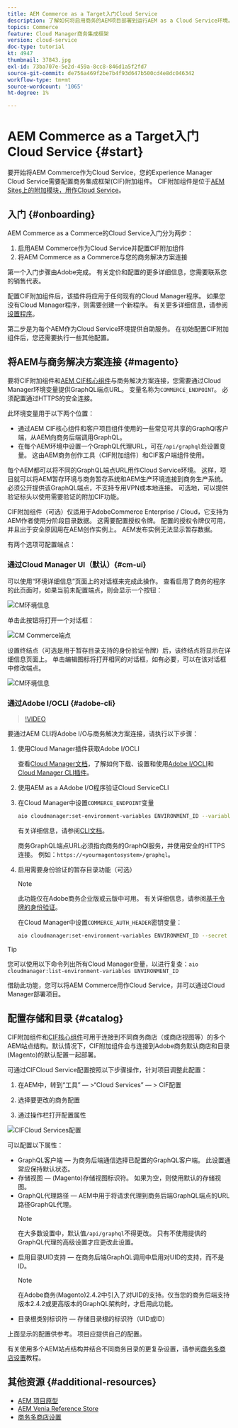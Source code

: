 ```yaml
---
title: AEM Commerce as a Target入门Cloud Service
description: 了解如何将启用商务的AEM项目部署到运行AEM as a Cloud Service环境。 使用Venia Cloud Manager和CI/CD管道的功能，将Venia引用店面构建到运行的Adobe。
topics: Commerce
feature: Cloud Manager商务集成框架
version: cloud-service
doc-type: tutorial
kt: 4947
thumbnail: 37843.jpg
exl-id: 73ba707e-5e2d-459a-8cc8-846d1a5f2fd7
source-git-commit: de756a469f2be7b4f93d647b500cd4e8dc046342
workflow-type: tm+mt
source-wordcount: '1065'
ht-degree: 1%

---
```


# AEM Commerce as a Target入门Cloud Service {#start}

要开始将AEM Commerce作为Cloud Service，您的Experience Manager Cloud Service需要配置商务集成框架(CIF)附加组件。 CIF附加组件是位于[AEM Sites上的附加模块，用作Cloud Service](https://experienceleague.adobe.com/docs/experience-manager-cloud-service/sites/home.html)。

## 入门 {#onboarding}

AEM Commerce as a Commerce的Cloud Service入门分为两步：

1. 启用AEM Commerce作为Cloud Service并配置CIF附加组件
2. 将AEM Commerce as a Commerce与您的商务解决方案连接

第一个入门步骤由Adobe完成。 有关定价和配置的更多详细信息，您需要联系您的销售代表。

配置CIF附加组件后，该插件将应用于任何现有的Cloud Manager程序。 如果您没有Cloud Manager程序，则需要创建一个新程序。 有关更多详细信息，请参阅[设置程序](https://experienceleague.adobe.com/docs/experience-manager-cloud-manager/using/getting-started/setting-up-program.html)。

第二步是为每个AEM作为Cloud Service环境提供自助服务。 在初始配置CIF附加组件后，您还需要执行一些其他配置。

## 将AEM与商务解决方案连接 {#magento}

要将CIF附加组件和[AEM CIF核心组件](https://github.com/adobe/aem-core-cif-components)与商务解决方案连接，您需要通过Cloud Manager环境变量提供GraphQL端点URL。 变量名称为`COMMERCE_ENDPOINT`。 必须配置通过HTTPS的安全连接。

此环境变量用于以下两个位置：

- 通过AEM CIF核心组件和客户项目组件使用的一些常见可共享的GraphQl客户端，从AEM向商务后端调用GraphQL。
- 在每个AEM环境中设置一个GraphQL代理URL，可在`/api/graphql`处设置变量。 这由AEM商务创作工具（CIF附加组件）和CIF客户端组件使用。

每个AEM都可以将不同的GraphQL端点URL用作Cloud Service环境。 这样，项目就可以将AEM暂存环境与商务暂存系统和AEM生产环境连接到商务生产系统。 必须公开提供该GraphQL端点，不支持专用VPN或本地连接。 可选地，可以提供验证标头以使用需要验证的附加CIF功能。

CIF附加组件（可选）仅适用于AdobeCommerce Enterprise / Cloud，它支持为AEM作者使用分阶段目录数据。 这需要配置授权令牌。 配置的授权令牌仅可用，并且出于安全原因用在AEM创作实例上。 AEM发布实例无法显示暂存数据。

有两个选项可配置端点：

### 通过Cloud Manager UI（默认）{#cm-ui}

可以使用“环境详细信息”页面上的对话框来完成此操作。 查看启用了商务的程序的此页面时，如果当前未配置端点，则会显示一个按钮：

![CM环境信息](/help/commerce-cloud/assets/commerce-cmui.png)

单击此按钮将打开一个对话框：

![CM Commerce端点](/help/commerce-cloud/assets/commerce-cm-endpoint.png)

设置终结点（可选是用于暂存目录支持的身份验证令牌）后，该终结点将显示在详细信息页面上。 单击编辑图标将打开相同的对话框，如有必要，可以在该对话框中修改端点。

![CM环境信息](/help/commerce-cloud/assets/commerce-cmui-done.png)

### 通过Adobe I/OCLI {#adobe-cli}

>[!VIDEO](https://video.tv.adobe.com/v/37843?quality=12&learn=on)

要通过AEM CLI将Adobe I/O与商务解决方案连接，请执行以下步骤：

1. 使用Cloud Manager插件获取Adobe I/OCLI

   查看[Cloud Manager文档](https://experienceleague.adobe.com/docs/experience-manager-cloud-manager/using/introduction-to-cloud-manager.html?lang=zh-Hans)，了解如何下载、设置和使用[Adobe I/OCLI](https://github.com/adobe/aio-cli)和[Cloud Manager CLI插件](https://github.com/adobe/aio-cli-plugin-cloudmanager)。

2. 使用AEM as a AAdobe I/O程序验证Cloud ServiceCLI

3. 在Cloud Manager中设置`COMMERCE_ENDPOINT`变量

   ```bash
   aio cloudmanager:set-environment-variables ENVIRONMENT_ID --variable COMMERCE_ENDPOINT "<Magento GraphQL endpoint URL>"
   ```

   有关详细信息，请参阅[CLI文档](https://github.com/adobe/aio-cli-plugin-cloudmanager#aio-cloudmanagerset-environment-variables-environmentid)。

   商务GraphQL端点URL必须指向商务的GraphQl服务，并使用安全的HTTPS连接。 例如：`https://<yourmagentosystem>/graphql`。

4. 启用需要身份验证的暂存目录功能（可选）

   >[!NOTE]
   >
   >此功能仅在Adobe商务企业版或云版中可用。 有关详细信息，请参阅[基于令牌的身份验证](https://devdocs.magento.com/guides/v2.4/get-started/authentication/gs-authentication-token.html#integration-tokens)。

   在Cloud Manager中设置`COMMERCE_AUTH_HEADER`密钥变量：

   ```bash
   aio cloudmanager:set-environment-variables ENVIRONMENT_ID --secret COMMERCE_AUTH_HEADER "Authorization: Bearer <Access Token>"
   ```

>[!TIP]
>
>您可以使用以下命令列出所有Cloud Manager变量，以进行复查：`aio cloudmanager:list-environment-variables ENVIRONMENT_ID`

借助此功能，您可以将AEM Commerce用作Cloud Service，并可以通过Cloud Manager部署项目。

## 配置存储和目录 {#catalog}

CIF附加组件和[CIF核心组件](https://github.com/adobe/aem-core-cif-components)可用于连接到不同商务商店（或商店视图等）的多个AEM站点结构。默认情况下，CIF附加组件会与连接到Adobe商务默认商店和目录(Magento)的默认配置一起部署。

可通过CIFCloud Service配置按照以下步骤操作，针对项目调整此配置：

1. 在AEM中，转到“工具” — >“Cloud Services” — > CIF配置

2. 选择要更改的商务配置

3. 通过操作栏打开配置属性

![CIFCloud Services配置](/help/commerce-cloud/assets/cif-cloud-service-config.png)

可以配置以下属性：

- GraphQL客户端 — 为商务后端通信选择已配置的GraphQL客户端。 此设置通常应保持默认状态。
- 存储视图 — (Magento)存储视图标识符。 如果为空，则使用默认的存储视图。
- GraphQL代理路径 — AEM中用于将请求代理到商务后端GraphQL端点的URL路径GraphQL代理。
   >[!NOTE]
   >
   > 在大多数设置中，默认值`/api/graphql`不得更改。 只有不使用提供的GraphQL代理的高级设置才应更改此设置。
- 启用目录UID支持 — 在商务后端GraphQL调用中启用对UID的支持，而不是ID。
   >[!NOTE]
   >
   > 在Adobe商务(Magento)2.4.2中引入了对UID的支持。仅当您的商务后端支持版本2.4.2或更高版本的GraphQL架构时，才启用此功能。
- 目录根类别标识符 — 存储目录根的标识符（UID或ID）

上面显示的配置供参考。 项目应提供自己的配置。

有关使用多个AEM站点结构并结合不同商务目录的更复杂设置，请参阅[商务多商店设置](configuring/multi-store-setup.md)教程。

## 其他资源 {#additional-resources}

- [AEM 项目原型](https://github.com/adobe/aem-project-archetype)
- [AEM Venia Reference Store](https://github.com/adobe/aem-cif-guides-venia)
- [商务多商店设置](configuring/multi-store-setup.md)
